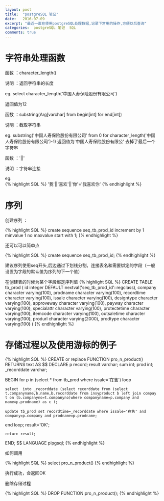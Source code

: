 ```yaml
---
layout: post
title:  "postgreSQL 笔记"
date:   2016-07-09
excerpt: "最近一直在使用postgreSQL处理数据,记录下常用的操作,方便以后查询"
categories:  postgreSQL 笔记  SQL
comments: true
---
```


# 字符串处理函数

 函数 ：character_length() 

说明 ：返回字符串的长度

 eg.  select character_length('中国人寿保险股份有限公司')  
 
 返回值为12
 
函数 ：substring(Arg[varchar] from begin[int] for end[int])

说明 ：截取字符串

eg.  substring('中国人寿保险股份有限公司' from 0 for character_length('中国人寿保险股份有限公司')-1)   返回值为'中国人寿保险股份有限公' 去掉了最后一个字符串

函数 ：'||'

说明 ：字符串连接

eg.  
{% highlight SQL %}
'我'||'喜欢'||'你'='我喜欢你'
{% endhighlight %}
#  序列

创建序列 ：

{% highlight SQL %}
create sequence seq_tb_prod_id increment by 1 minvalue 1 no maxvalue start with 1; 
{% endhighlight %}

还可以可以简单点

{% highlight SQL %}
create sequence seq_tb_prod_id;
{% endhighlight %}

建议序列使用seq开头,后边通过下划线分割，连接表名和需要绑定的字段（一般设置为字段的默认值为序列的下一个值）

在创建表的时候为某个字段绑定序列值
{% highlight SQL %}
CREATE TABLE tb_prod
(
  id integer DEFAULT nextval('seq_tb_prod_id'::regclass),
  company character varying(100),
  prodname character varying(100),
  recordtime character varying(100),
  issale character varying(100),
  designtype character varying(100),
  approveway character varying(100),
  payway character varying(100),
  specialattr character varying(100),
  protectetime character varying(100),
  itemcode character varying(100),
  outsaletime character varying(100),
  produrl character varying(2000),
  prodtype character varying(100)
)
{% endhighlight %}

# 存储过程以及使用游标的例子

{% highlight SQL %}
CREATE or replace FUNCTION pro_n_product() RETURNS text  AS 
$$
DECLARE
  p record;
  result varchar;
  sum int;
  prod int;
  _recorddate varchar;

BEGIN
   for p in (select * from tb_prod where issale='在售') loop
  
	select  into _recorddate (select recorddate from (select t.companyname,b.name,b.recorddate from insyproduct b left join compay t on (b.companyno=t.companyno)where companyname=p.company and name=p.prodname) as c );
	
	update tb_prod set recordtime=_recorddate where issale='在售' and company=p.company and prodname=p.prodname;

   end loop;
    result='OK';

    return result;
END;
$$ LANGUAGE plpgsql;
{% endhighlight %}

如何调用

{% highlight SQL %}
select pro_n_product()
{% endhighlight %}

执行成功，会返回OK

删除存储过程

{% highlight SQL %}
DROP FUNCTION pro_n_product();
{% endhighlight %}
